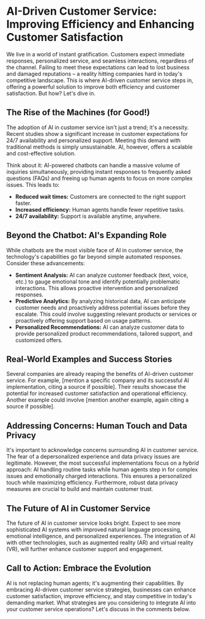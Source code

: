 # AI-Driven Customer Service: Improving Efficiency and Enhancing Customer Satisfaction

We live in a world of instant gratification.  Customers expect immediate responses, personalized service, and seamless interactions, regardless of the channel.  Failing to meet these expectations can lead to lost business and damaged reputations – a reality hitting companies hard in today's competitive landscape.  This is where AI-driven customer service steps in, offering a powerful solution to improve both efficiency and customer satisfaction.  But how? Let's dive in.

## The Rise of the Machines (for Good!)

The adoption of AI in customer service isn't just a trend; it's a necessity.  Recent studies show a significant increase in customer expectations for 24/7 availability and personalized support.  Meeting this demand with traditional methods is simply unsustainable.  AI, however, offers a scalable and cost-effective solution.

Think about it:  AI-powered chatbots can handle a massive volume of inquiries simultaneously, providing instant responses to frequently asked questions (FAQs) and freeing up human agents to focus on more complex issues.  This leads to:

* **Reduced wait times:** Customers are connected to the right support faster.
* **Increased efficiency:** Human agents handle fewer repetitive tasks.
* **24/7 availability:** Support is available anytime, anywhere.


## Beyond the Chatbot: AI's Expanding Role

While chatbots are the most visible face of AI in customer service, the technology's capabilities go far beyond simple automated responses.  Consider these advancements:

* **Sentiment Analysis:** AI can analyze customer feedback (text, voice, etc.) to gauge emotional tone and identify potentially problematic interactions. This allows proactive intervention and personalized responses.
* **Predictive Analytics:** By analyzing historical data, AI can anticipate customer needs and proactively address potential issues before they escalate.  This could involve suggesting relevant products or services or proactively offering support based on usage patterns.
* **Personalized Recommendations:** AI can analyze customer data to provide personalized product recommendations, tailored support, and customized offers.


##  Real-World Examples and Success Stories

Several companies are already reaping the benefits of AI-driven customer service.  For example, [mention a specific company and its successful AI implementation, citing a source if possible].  Their results showcase the potential for increased customer satisfaction and operational efficiency.  Another example could involve [mention another example, again citing a source if possible].

##  Addressing Concerns: Human Touch and Data Privacy

It's important to acknowledge concerns surrounding AI in customer service.  The fear of a depersonalized experience and data privacy issues are legitimate.  However, the most successful implementations focus on a *hybrid* approach:  AI handling routine tasks while human agents step in for complex issues and emotionally charged interactions.  This ensures a personalized touch while maximizing efficiency.  Furthermore, robust data privacy measures are crucial to build and maintain customer trust.


## The Future of AI in Customer Service

The future of AI in customer service looks bright.  Expect to see more sophisticated AI systems with improved natural language processing, emotional intelligence, and personalized experiences.  The integration of AI with other technologies, such as augmented reality (AR) and virtual reality (VR), will further enhance customer support and engagement.


## Call to Action: Embrace the Evolution

AI is not replacing human agents; it's augmenting their capabilities.  By embracing AI-driven customer service strategies, businesses can enhance customer satisfaction, improve efficiency, and stay competitive in today's demanding market. What strategies are you considering to integrate AI into your customer service operations?  Let's discuss in the comments below.
